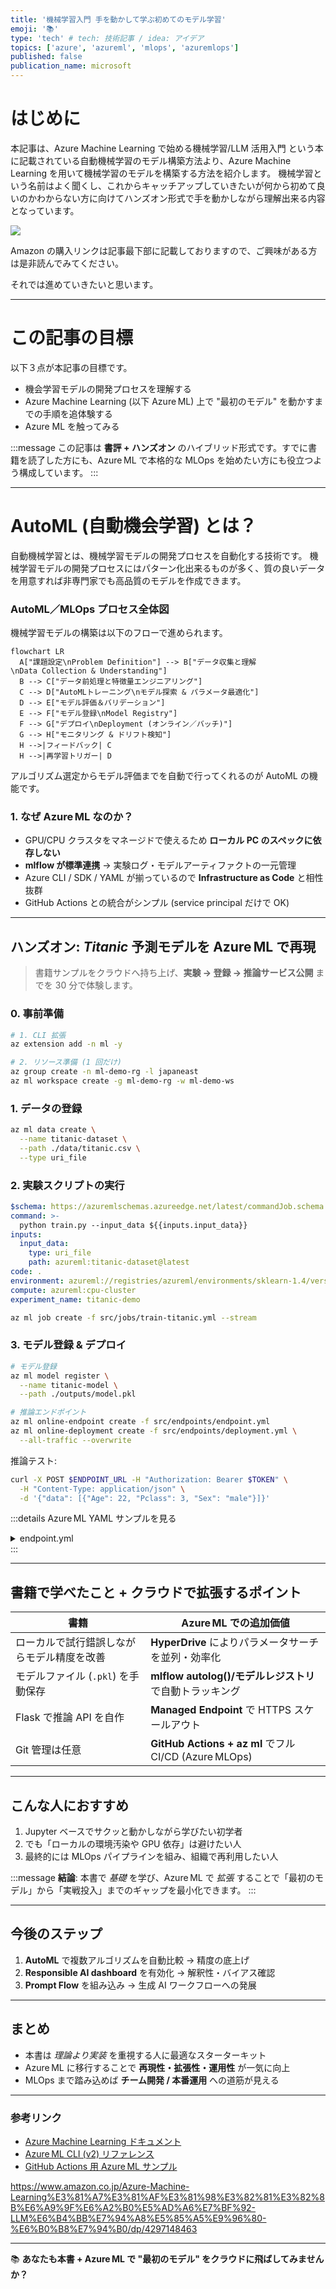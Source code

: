 ```yaml
---
title: '機械学習入門 手を動かして学ぶ初めてのモデル学習'
emoji: '📚'
type: 'tech' # tech: 技術記事 / idea: アイデア
topics: ['azure', 'azureml', 'mlops', 'azuremlops']
published: false
publication_name: microsoft
---
```


# はじめに

本記事は、Azure Machine Learning で始める機械学習/LLM 活用入門 という本に記載されている自動機械学習のモデル構築方法より、Azure Machine Learning を用いて機械学習のモデルを構築する方法を紹介します。
機械学習という名前はよく聞くし、これからキャッチアップしていきたいが何から初めて良いのかわからない方に向けてハンズオン形式で手を動かしながら理解出来る内容となっています。

![](https://storage.googleapis.com/zenn-user-upload/4fdffed24ece-20250401.png)

Amazon の購入リンクは記事最下部に記載しておりますので、ご興味がある方は是非読んでみてください。

それでは進めていきたいと思います。

---

# この記事の目標

以下３点が本記事の目標です。

- 機会学習モデルの開発プロセスを理解する
- Azure Machine Learning (以下 Azure ML) 上で "最初のモデル" を動かすまでの手順を追体験する
- Azure ML を触ってみる

:::message
この記事は **書評 + ハンズオン** のハイブリッド形式です。すでに書籍を読了した方にも、Azure ML で本格的な MLOps を始めたい方にも役立つよう構成しています。
:::

---

# AutoML (自動機会学習) とは？

自動機械学習とは、機械学習モデルの開発プロセスを自動化する技術です。
機械学習モデルの開発プロセスにはパターン化出来るものが多く、質の良いデータを用意すれば非専門家でも高品質のモデルを作成できます。

### AutoML／MLOps プロセス全体図

機械学習モデルの構築は以下のフローで進められます。

```mermaid
flowchart LR
  A["課題設定\nProblem Definition"] --> B["データ収集と理解\nData Collection & Understanding"]
  B --> C["データ前処理と特徴量エンジニアリング"]
  C --> D["AutoMLトレーニング\nモデル探索 & パラメータ最適化"]
  D --> E["モデル評価＆バリデーション"]
  E --> F["モデル登録\nModel Registry"]
  F --> G["デプロイ\nDeployment (オンライン／バッチ)"]
  G --> H["モニタリング & ドリフト検知"]
  H -->|フィードバック| C
  H -->|再学習トリガー| D
```

アルゴリズム選定からモデル評価までを自動で行ってくれるのが AutoML の機能です。

### 1. なぜ Azure ML なのか？

- GPU/CPU クラスタをマネージドで使えるため **ローカル PC のスペックに依存しない**
- **mlflow が標準連携** → 実験ログ・モデルアーティファクトの一元管理
- Azure CLI / SDK / YAML が揃っているので **Infrastructure as Code** と相性抜群
- GitHub Actions との統合がシンプル (service principal だけで OK)

---

## ハンズオン: _Titanic_ 予測モデルを Azure ML で再現

> 書籍サンプルをクラウドへ持ち上げ、**実験 → 登録 → 推論サービス公開** までを 30 分で体験します。

### 0. 事前準備

```bash
# 1. CLI 拡張
az extension add -n ml -y

# 2. リソース準備 (1 回だけ)
az group create -n ml-demo-rg -l japaneast
az ml workspace create -g ml-demo-rg -w ml-demo-ws
```

### 1. データの登録

```bash
az ml data create \
  --name titanic-dataset \
  --path ./data/titanic.csv \
  --type uri_file
```

### 2. 実験スクリプトの実行

```yaml:src/jobs/train-titanic.yml
$schema: https://azuremlschemas.azureedge.net/latest/commandJob.schema.json
command: >-
  python train.py --input_data ${{inputs.input_data}}
inputs:
  input_data:
    type: uri_file
    path: azureml:titanic-dataset@latest
code: .
environment: azureml://registries/azureml/environments/sklearn-1.4/versions/1
compute: azureml:cpu-cluster
experiment_name: titanic-demo
```

```bash
az ml job create -f src/jobs/train-titanic.yml --stream
```

### 3. モデル登録 & デプロイ

```bash
# モデル登録
az ml model register \
  --name titanic-model \
  --path ./outputs/model.pkl

# 推論エンドポイント
az ml online-endpoint create -f src/endpoints/endpoint.yml
az ml online-deployment create -f src/endpoints/deployment.yml \
  --all-traffic --overwrite
```

推論テスト:

```bash
curl -X POST $ENDPOINT_URL -H "Authorization: Bearer $TOKEN" \
  -H "Content-Type: application/json" \
  -d '{"data": [{"Age": 22, "Pclass": 3, "Sex": "male"}]}'
```

:::details Azure ML YAML サンプルを見る

<details>
<summary>endpoint.yml</summary>

```yaml
$schema: https://azuremlschemas.azureedge.net/latest/managedOnlineEndpoint.schema.json
name: titanic-endpoint
auth_mode: key
```

</details>
</details>
:::

---

## 書籍で学べたこと + クラウドで拡張するポイント

| 書籍                                       | Azure ML での追加価値                                    |
| ------------------------------------------ | -------------------------------------------------------- |
| ローカルで試行錯誤しながらモデル精度を改善 | **HyperDrive** によりパラメータサーチを並列・効率化      |
| モデルファイル (`.pkl`) を手動保存         | **mlflow autolog()/モデルレジストリ** で自動トラッキング |
| Flask で推論 API を自作                    | **Managed Endpoint** で HTTPS スケールアウト             |
| Git 管理は任意                             | **GitHub Actions + az ml** でフル CI/CD (Azure MLOps)    |

---

## こんな人におすすめ

1. Jupyter ベースでサクッと動かしながら学びたい初学者
2. でも「ローカルの環境汚染や GPU 依存」は避けたい人
3. 最終的には MLOps パイプラインを組み、組織で再利用したい人

:::message
**結論**: 本書で _基礎_ を学び、Azure ML で _拡張_ することで「最初のモデル」から「実戦投入」までのギャップを最小化できます。
:::

---

## 今後のステップ

1. **AutoML** で複数アルゴリズムを自動比較 → 精度の底上げ
2. **Responsible AI dashboard** を有効化 → 解釈性・バイアス確認
3. **Prompt Flow** を組み込み → 生成 AI ワークフローへの発展

---

## まとめ

- 本書は _理論より実装_ を重視する人に最適なスターターキット
- Azure ML に移行することで **再現性・拡張性・運用性** が一気に向上
- MLOps まで踏み込めば **チーム開発 / 本番運用** への道筋が見える

---

### 参考リンク

- [Azure Machine Learning ドキュメント](https://learn.microsoft.com/azure/machine-learning/)
- [Azure ML CLI (v2) リファレンス](https://learn.microsoft.com/azure/machine-learning/reference-azure-machine-learning-cli)
- [GitHub Actions 用 Azure ML サンプル](https://github.com/Azure/azureml-examples/tree/main/.github/workflows)

https://www.amazon.co.jp/Azure-Machine-Learning%E3%81%A7%E3%81%AF%E3%81%98%E3%82%81%E3%82%8B%E6%A9%9F%E6%A2%B0%E5%AD%A6%E7%BF%92-LLM%E6%B4%BB%E7%94%A8%E5%85%A5%E9%96%80-%E6%B0%B8%E7%94%B0/dp/4297148463

---

📚 **あなたも本書 + Azure ML で "最初のモデル" をクラウドに飛ばしてみませんか？**
